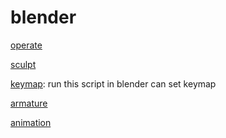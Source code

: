 # blender

[operate](blender-operate.md)

[sculpt](blender-sculpt.md)

[keymap](blender-keymap.py): run this script in blender can set keymap

[armature](blender-armature.md)

[animation](blender-animation.md)

